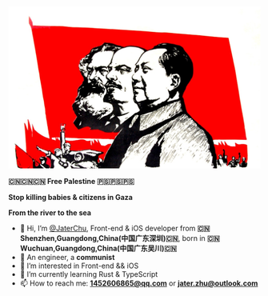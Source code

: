 ![faith](./faith.jpeg)

**🇨🇳🇨🇳🇨🇳 Free Palestine 🇵🇸🇵🇸🇵🇸**

**Stop killing babies & citizens in Gaza**

**From the river to the sea**

- 👋 Hi, I’m [@JaterChu](https://github.com/Jater0), Front-end & iOS developer from **🇨🇳Shenzhen,Guangdong,China(中国广东深圳)🇨🇳**, born in **🇨🇳Wuchuan,Guangdong,China(中国广东吴川)🇨🇳**
- 👷 An engineer, a **communist**
- 👀 I’m interested in Front-end && iOS
- 🌱 I’m currently learning Rust & TypeScript
- 📫 How to reach me: **1452606865@qq.com** or **jater.zhu@outlook.com**

